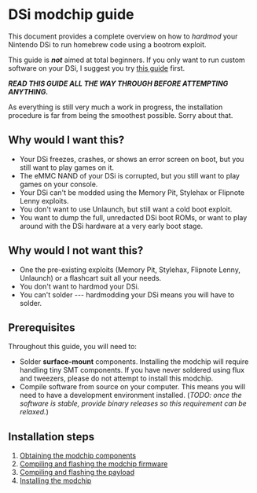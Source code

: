 # DSi modchip guide

This document provides a complete overview on how to *hardmod* your Nintendo
DSi to run homebrew code using a bootrom exploit.

This guide is ***not*** aimed at total beginners. If you only want to run
custom software on your DSi, I suggest you try [this
guide](https://dsi.cfw.guide/) first.

***READ THIS GUIDE ALL THE WAY THROUGH BEFORE ATTEMPTING ANYTHING.***

As everything is still very much a work in progress, the installation
procedure is far from being the smoothest possible. Sorry about that.

## Why would I want this?

* Your DSi freezes, crashes, or shows an error screen on boot, but you still
  want to play games on it.
* The eMMC NAND of your DSi is corrupted, but you still want to play games on
  your console.
* Your DSi can't be modded using the Memory Pit, Stylehax or Flipnote Lenny
  exploits.
* You don't want to use Unlaunch, but still want a cold boot exploit.
* You want to dump the full, unredacted DSi boot ROMs, or want to play around
  with the DSi hardware at a very early boot stage.

## Why would I **not** want this?

* One the pre-existing exploits (Memory Pit, Stylehax, Flipnote Lenny, Unlaunch)
  or a flashcart suit all your needs.
* You don't want to hardmod your DSi.
* You can't solder --- hardmodding your DSi means you will have to solder.

## Prerequisites

Throughout this guide, you will need to:

* Solder **surface-mount** components. Installing the modchip will require
  handling tiny SMT components. If you have never soldered using flux and
  tweezers, please do not attempt to install this modchip.
* Compile software from source on your computer. This means you will need to
  have a development environment installed. (*TODO: once the software is stable,
  provide binary releases so this requirement can be relaxed.*)

## Installation steps

1. [Obtaining the modchip components](./components.md)
2. [Compiling and flashing the modchip firmware](./firmware.md)
3. [Compiling and flashing the payload](./payload.md)
4. [Installing the modchip](./install.md)

